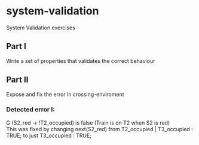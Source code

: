 # system-validation
System Validation exercises

## Part I
Write a set of properties that validates the correct behaviour 

## Part II
Expose and fix the error in crossing-enviroment

### Detected error I:
G (S2_red -> !T2_occupied)  is false  (Train is on T2 when S2 is red)  
This was fixed by changing next(S2_red) from T2_occupied | T3_occupied : TRUE; to just T3_occupied : TRUE;  






